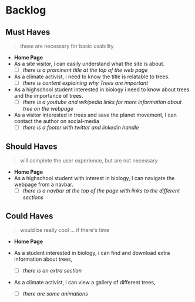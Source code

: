 # Backlog

## Must Haves

> these are necessary for basic usability

- **Home Page**
- As a site visitor, i can easily understand what the site is about.
  - [ ] _there is a prominent title at the top of the web page_
- As a climate activist, i need to know the title is relatable to trees.
  - [ ] _there is content explaining why Trees are important_
- As a highschool student interested in biology i need to know about trees and
  the importance of trees.
  - [ ] _there is a youtube and wikipedia links for more information about tree
        on the webpage_
- As a visitor interested in trees and save the planet movement, I can contact
  the author on social-media
  - [ ] _there is a footer with twitter and linkedin handle_

## Should Haves

> will complete the user experience, but are not necessary

- **Home Page**
- As a highschool student with interest in biology, I can navigate the webpage
  from a navbar.
  - [ ] _there is a navbar at the top of the page with links to the different
        sections_

## Could Haves

> would be really cool ... if there's time

- **Home Page**

- As a student interested in biology, i can find and download extra information
  about trees,
  - [ ] _there is an extra section_
- As a climate activist, i can view a gallery of different trees,
  - [ ] _there are some animations_
